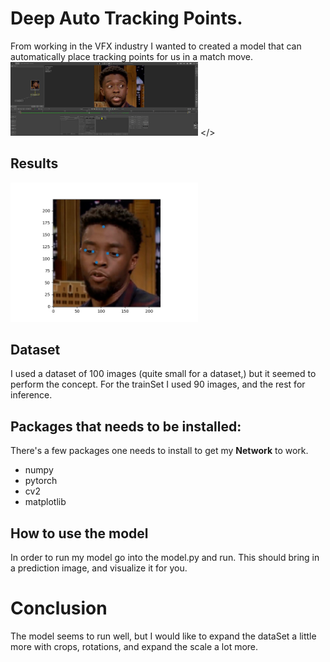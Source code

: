 # Deep Auto Tracking Points.
From working in the VFX industry I wanted to created a model that can automatically place tracking points for us in a match move.
<img src="pftrackOriginal.jpg" width = 300>
</>
## Results
<img src="output.png" width = 300>


## Dataset
I used a dataset of 100 images (quite small for a dataset,) but it seemed to perform the concept.
For the trainSet I used 90 images, and the rest for inference. 


## Packages that needs to be installed:
There's a few packages one needs to install to get my **Network** to work.
* numpy
* pytorch
* cv2
* matplotlib
## How to use the model
In order to run my model go into the model.py and run. 
This should bring in a prediction image, and visualize it for you.

# Conclusion
The model seems to run well, but I would like to expand the dataSet a little more with crops, rotations, and expand the scale a lot more.
